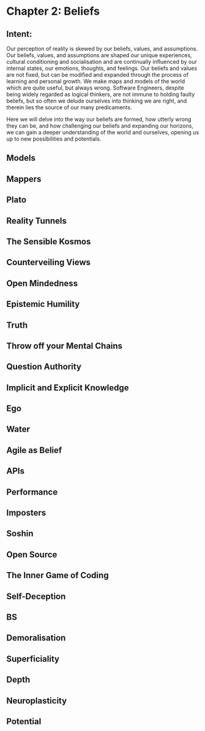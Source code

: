 # Chapter 2: Beliefs

## Intent:
Our perception of reality is skewed by our beliefs, values, and assumptions.  Our beliefs, values, and assumptions are shaped our unique experiences, cultural conditioning and socialisation and are continually influenced by our internal states, our emotions, thoughts, and feelings.  Our beliefs and values are not fixed, but can be modified and expanded through the process of learning and personal growth.  We make maps and models of the world which are quite useful, but always wrong.  Software Engineers, despite being widely regarded as logical thinkers, are not immune to holding faulty beliefs, but so often we delude ourselves into thinking we are right, and therein lies the source of our many predicaments.

Here we will delve into the way our beliefs are formed, how utterly wrong they can be, and how challenging our beliefs and expanding our horizons, we can gain a deeper understanding of the world and ourselves, opening us up to new possibilities and potentials.

## Models

## Mappers

## Plato

## Reality Tunnels

## The Sensible Kosmos

## Counterveiling Views

## Open Mindedness

## Epistemic Humility

## Truth

## Throw off your Mental Chains

## Question Authority

## Implicit and Explicit Knowledge

## Ego

## Water

## Agile as Belief

## APIs

## Performance

## Imposters

## Soshin

## Open Source

## The Inner Game of Coding

## Self-Deception

## BS

## Demoralisation

## Superficiality

## Depth

## Neuroplasticity

## Potential

## 



